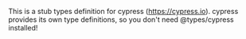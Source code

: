 This is a stub types definition for cypress (https://cypress.io).
cypress provides its own type definitions, so you don't need @types/cypress installed!
